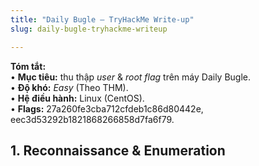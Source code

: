 ```yaml
---
title: "Daily Bugle – TryHackMe Write‑up"
slug: daily-bugle-tryhackme-writeup

---
```


**Tóm tắt:**  
• **Mục tiêu:** thu thập *user* & *root flag* trên máy Daily Bugle.  
• **Độ khó:** *Easy* (Theo THM).  
• **Hệ điều hành:** Linux (CentOS).  
• **Flags:** 27a260fe3cba712cfdeb1c86d80442e, eec3d53292b1821868266858d7fa6f79.

## 1\. Reconnaissance & Enumeration